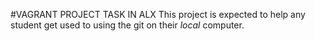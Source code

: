 #VAGRANT PROJECT TASK IN ALX
This project is expected to help any student get used to using the git on their *local* computer.
